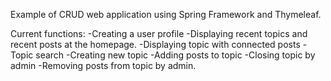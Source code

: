 Example of CRUD web application using Spring Framework and Thymeleaf.

Current functions:
-Creating a user profile
-Displaying recent topics and recent posts at the homepage.
-Displaying topic with connected posts
-Topic search
-Creating new topic
-Adding posts to topic
-Closing topic by admin
-Removing posts from topic by admin.

